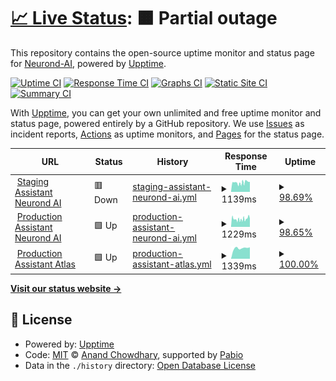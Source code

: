 # [📈 Live Status](https://status.neurond.com): <!--live status--> **🟧 Partial outage**

This repository contains the open-source uptime monitor and status page for [Neurond-AI](https://status.neurond.com), powered by [Upptime](https://github.com/upptime/upptime).

[![Uptime CI](https://github.com/Neurond-AI/Status-NAv3/workflows/Uptime%20CI/badge.svg)](https://github.com/Neurond-AI/Status-NAv3/actions?query=workflow%3A%22Uptime+CI%22)
[![Response Time CI](https://github.com/Neurond-AI/Status-NAv3/workflows/Response%20Time%20CI/badge.svg)](https://github.com/Neurond-AI/Status-NAv3/actions?query=workflow%3A%22Response+Time+CI%22)
[![Graphs CI](https://github.com/Neurond-AI/Status-NAv3/workflows/Graphs%20CI/badge.svg)](https://github.com/Neurond-AI/Status-NAv3/actions?query=workflow%3A%22Graphs+CI%22)
[![Static Site CI](https://github.com/Neurond-AI/Status-NAv3/workflows/Static%20Site%20CI/badge.svg)](https://github.com/Neurond-AI/Status-NAv3/actions?query=workflow%3A%22Static+Site+CI%22)
[![Summary CI](https://github.com/Neurond-AI/Status-NAv3/workflows/Summary%20CI/badge.svg)](https://github.com/Neurond-AI/Status-NAv3/actions?query=workflow%3A%22Summary+CI%22)

With [Upptime](https://upptime.js.org), you can get your own unlimited and free uptime monitor and status page, powered entirely by a GitHub repository. We use [Issues](https://github.com/Neurond-AI/Status-NAv3/issues) as incident reports, [Actions](https://github.com/Neurond-AI/Status-NAv3/actions) as uptime monitors, and [Pages](https://status.neurond.com) for the status page.

<!--start: status pages-->
<!-- This summary is generated by Upptime (https://github.com/upptime/upptime) -->
<!-- Do not edit this manually, your changes will be overwritten -->
<!-- prettier-ignore -->
| URL | Status | History | Response Time | Uptime |
| --- | ------ | ------- | ------------- | ------ |
| <img alt="" src="https://icons.duckduckgo.com/ip3/staging-assistant.neurond.com.ico" height="13"> [Staging Assistant Neurond AI](https://staging-assistant.neurond.com/) | 🟥 Down | [staging-assistant-neurond-ai.yml](https://github.com/Neurond-AI/Status-NAv3/commits/HEAD/history/staging-assistant-neurond-ai.yml) | <details><summary><img alt="Response time graph" src="./graphs/staging-assistant-neurond-ai/response-time-week.png" height="20"> 1139ms</summary><br><a href="https://status.neurond.com/history/staging-assistant-neurond-ai"><img alt="Response time 1617" src="https://img.shields.io/endpoint?url=https%3A%2F%2Fraw.githubusercontent.com%2FNeurond-AI%2FStatus-NAv3%2FHEAD%2Fapi%2Fstaging-assistant-neurond-ai%2Fresponse-time.json"></a><br><a href="https://status.neurond.com/history/staging-assistant-neurond-ai"><img alt="24-hour response time 1016" src="https://img.shields.io/endpoint?url=https%3A%2F%2Fraw.githubusercontent.com%2FNeurond-AI%2FStatus-NAv3%2FHEAD%2Fapi%2Fstaging-assistant-neurond-ai%2Fresponse-time-day.json"></a><br><a href="https://status.neurond.com/history/staging-assistant-neurond-ai"><img alt="7-day response time 1139" src="https://img.shields.io/endpoint?url=https%3A%2F%2Fraw.githubusercontent.com%2FNeurond-AI%2FStatus-NAv3%2FHEAD%2Fapi%2Fstaging-assistant-neurond-ai%2Fresponse-time-week.json"></a><br><a href="https://status.neurond.com/history/staging-assistant-neurond-ai"><img alt="30-day response time 1251" src="https://img.shields.io/endpoint?url=https%3A%2F%2Fraw.githubusercontent.com%2FNeurond-AI%2FStatus-NAv3%2FHEAD%2Fapi%2Fstaging-assistant-neurond-ai%2Fresponse-time-month.json"></a><br><a href="https://status.neurond.com/history/staging-assistant-neurond-ai"><img alt="1-year response time 1617" src="https://img.shields.io/endpoint?url=https%3A%2F%2Fraw.githubusercontent.com%2FNeurond-AI%2FStatus-NAv3%2FHEAD%2Fapi%2Fstaging-assistant-neurond-ai%2Fresponse-time-year.json"></a></details> | <details><summary><a href="https://status.neurond.com/history/staging-assistant-neurond-ai">98.69%</a></summary><a href="https://status.neurond.com/history/staging-assistant-neurond-ai"><img alt="All-time uptime 99.79%" src="https://img.shields.io/endpoint?url=https%3A%2F%2Fraw.githubusercontent.com%2FNeurond-AI%2FStatus-NAv3%2FHEAD%2Fapi%2Fstaging-assistant-neurond-ai%2Fuptime.json"></a><br><a href="https://status.neurond.com/history/staging-assistant-neurond-ai"><img alt="24-hour uptime 99.99%" src="https://img.shields.io/endpoint?url=https%3A%2F%2Fraw.githubusercontent.com%2FNeurond-AI%2FStatus-NAv3%2FHEAD%2Fapi%2Fstaging-assistant-neurond-ai%2Fuptime-day.json"></a><br><a href="https://status.neurond.com/history/staging-assistant-neurond-ai"><img alt="7-day uptime 98.69%" src="https://img.shields.io/endpoint?url=https%3A%2F%2Fraw.githubusercontent.com%2FNeurond-AI%2FStatus-NAv3%2FHEAD%2Fapi%2Fstaging-assistant-neurond-ai%2Fuptime-week.json"></a><br><a href="https://status.neurond.com/history/staging-assistant-neurond-ai"><img alt="30-day uptime 99.53%" src="https://img.shields.io/endpoint?url=https%3A%2F%2Fraw.githubusercontent.com%2FNeurond-AI%2FStatus-NAv3%2FHEAD%2Fapi%2Fstaging-assistant-neurond-ai%2Fuptime-month.json"></a><br><a href="https://status.neurond.com/history/staging-assistant-neurond-ai"><img alt="1-year uptime 99.79%" src="https://img.shields.io/endpoint?url=https%3A%2F%2Fraw.githubusercontent.com%2FNeurond-AI%2FStatus-NAv3%2FHEAD%2Fapi%2Fstaging-assistant-neurond-ai%2Fuptime-year.json"></a></details>
| <img alt="" src="https://icons.duckduckgo.com/ip3/assistant.neurond.com.ico" height="13"> [Production Assistant Neurond AI](https://assistant.neurond.com/) | 🟩 Up | [production-assistant-neurond-ai.yml](https://github.com/Neurond-AI/Status-NAv3/commits/HEAD/history/production-assistant-neurond-ai.yml) | <details><summary><img alt="Response time graph" src="./graphs/production-assistant-neurond-ai/response-time-week.png" height="20"> 1229ms</summary><br><a href="https://status.neurond.com/history/production-assistant-neurond-ai"><img alt="Response time 1307" src="https://img.shields.io/endpoint?url=https%3A%2F%2Fraw.githubusercontent.com%2FNeurond-AI%2FStatus-NAv3%2FHEAD%2Fapi%2Fproduction-assistant-neurond-ai%2Fresponse-time.json"></a><br><a href="https://status.neurond.com/history/production-assistant-neurond-ai"><img alt="24-hour response time 1312" src="https://img.shields.io/endpoint?url=https%3A%2F%2Fraw.githubusercontent.com%2FNeurond-AI%2FStatus-NAv3%2FHEAD%2Fapi%2Fproduction-assistant-neurond-ai%2Fresponse-time-day.json"></a><br><a href="https://status.neurond.com/history/production-assistant-neurond-ai"><img alt="7-day response time 1229" src="https://img.shields.io/endpoint?url=https%3A%2F%2Fraw.githubusercontent.com%2FNeurond-AI%2FStatus-NAv3%2FHEAD%2Fapi%2Fproduction-assistant-neurond-ai%2Fresponse-time-week.json"></a><br><a href="https://status.neurond.com/history/production-assistant-neurond-ai"><img alt="30-day response time 1402" src="https://img.shields.io/endpoint?url=https%3A%2F%2Fraw.githubusercontent.com%2FNeurond-AI%2FStatus-NAv3%2FHEAD%2Fapi%2Fproduction-assistant-neurond-ai%2Fresponse-time-month.json"></a><br><a href="https://status.neurond.com/history/production-assistant-neurond-ai"><img alt="1-year response time 1307" src="https://img.shields.io/endpoint?url=https%3A%2F%2Fraw.githubusercontent.com%2FNeurond-AI%2FStatus-NAv3%2FHEAD%2Fapi%2Fproduction-assistant-neurond-ai%2Fresponse-time-year.json"></a></details> | <details><summary><a href="https://status.neurond.com/history/production-assistant-neurond-ai">98.65%</a></summary><a href="https://status.neurond.com/history/production-assistant-neurond-ai"><img alt="All-time uptime 99.81%" src="https://img.shields.io/endpoint?url=https%3A%2F%2Fraw.githubusercontent.com%2FNeurond-AI%2FStatus-NAv3%2FHEAD%2Fapi%2Fproduction-assistant-neurond-ai%2Fuptime.json"></a><br><a href="https://status.neurond.com/history/production-assistant-neurond-ai"><img alt="24-hour uptime 100.00%" src="https://img.shields.io/endpoint?url=https%3A%2F%2Fraw.githubusercontent.com%2FNeurond-AI%2FStatus-NAv3%2FHEAD%2Fapi%2Fproduction-assistant-neurond-ai%2Fuptime-day.json"></a><br><a href="https://status.neurond.com/history/production-assistant-neurond-ai"><img alt="7-day uptime 98.65%" src="https://img.shields.io/endpoint?url=https%3A%2F%2Fraw.githubusercontent.com%2FNeurond-AI%2FStatus-NAv3%2FHEAD%2Fapi%2Fproduction-assistant-neurond-ai%2Fuptime-week.json"></a><br><a href="https://status.neurond.com/history/production-assistant-neurond-ai"><img alt="30-day uptime 99.64%" src="https://img.shields.io/endpoint?url=https%3A%2F%2Fraw.githubusercontent.com%2FNeurond-AI%2FStatus-NAv3%2FHEAD%2Fapi%2Fproduction-assistant-neurond-ai%2Fuptime-month.json"></a><br><a href="https://status.neurond.com/history/production-assistant-neurond-ai"><img alt="1-year uptime 99.81%" src="https://img.shields.io/endpoint?url=https%3A%2F%2Fraw.githubusercontent.com%2FNeurond-AI%2FStatus-NAv3%2FHEAD%2Fapi%2Fproduction-assistant-neurond-ai%2Fuptime-year.json"></a></details>
| <img alt="" src="https://icons.duckduckgo.com/ip3/ai.atlasindustries.com.ico" height="13"> [Production Assistant Atlas](https://ai.atlasindustries.com/) | 🟩 Up | [production-assistant-atlas.yml](https://github.com/Neurond-AI/Status-NAv3/commits/HEAD/history/production-assistant-atlas.yml) | <details><summary><img alt="Response time graph" src="./graphs/production-assistant-atlas/response-time-week.png" height="20"> 1339ms</summary><br><a href="https://status.neurond.com/history/production-assistant-atlas"><img alt="Response time 1318" src="https://img.shields.io/endpoint?url=https%3A%2F%2Fraw.githubusercontent.com%2FNeurond-AI%2FStatus-NAv3%2FHEAD%2Fapi%2Fproduction-assistant-atlas%2Fresponse-time.json"></a><br><a href="https://status.neurond.com/history/production-assistant-atlas"><img alt="24-hour response time 1442" src="https://img.shields.io/endpoint?url=https%3A%2F%2Fraw.githubusercontent.com%2FNeurond-AI%2FStatus-NAv3%2FHEAD%2Fapi%2Fproduction-assistant-atlas%2Fresponse-time-day.json"></a><br><a href="https://status.neurond.com/history/production-assistant-atlas"><img alt="7-day response time 1339" src="https://img.shields.io/endpoint?url=https%3A%2F%2Fraw.githubusercontent.com%2FNeurond-AI%2FStatus-NAv3%2FHEAD%2Fapi%2Fproduction-assistant-atlas%2Fresponse-time-week.json"></a><br><a href="https://status.neurond.com/history/production-assistant-atlas"><img alt="30-day response time 1304" src="https://img.shields.io/endpoint?url=https%3A%2F%2Fraw.githubusercontent.com%2FNeurond-AI%2FStatus-NAv3%2FHEAD%2Fapi%2Fproduction-assistant-atlas%2Fresponse-time-month.json"></a><br><a href="https://status.neurond.com/history/production-assistant-atlas"><img alt="1-year response time 1318" src="https://img.shields.io/endpoint?url=https%3A%2F%2Fraw.githubusercontent.com%2FNeurond-AI%2FStatus-NAv3%2FHEAD%2Fapi%2Fproduction-assistant-atlas%2Fresponse-time-year.json"></a></details> | <details><summary><a href="https://status.neurond.com/history/production-assistant-atlas">100.00%</a></summary><a href="https://status.neurond.com/history/production-assistant-atlas"><img alt="All-time uptime 99.88%" src="https://img.shields.io/endpoint?url=https%3A%2F%2Fraw.githubusercontent.com%2FNeurond-AI%2FStatus-NAv3%2FHEAD%2Fapi%2Fproduction-assistant-atlas%2Fuptime.json"></a><br><a href="https://status.neurond.com/history/production-assistant-atlas"><img alt="24-hour uptime 100.00%" src="https://img.shields.io/endpoint?url=https%3A%2F%2Fraw.githubusercontent.com%2FNeurond-AI%2FStatus-NAv3%2FHEAD%2Fapi%2Fproduction-assistant-atlas%2Fuptime-day.json"></a><br><a href="https://status.neurond.com/history/production-assistant-atlas"><img alt="7-day uptime 100.00%" src="https://img.shields.io/endpoint?url=https%3A%2F%2Fraw.githubusercontent.com%2FNeurond-AI%2FStatus-NAv3%2FHEAD%2Fapi%2Fproduction-assistant-atlas%2Fuptime-week.json"></a><br><a href="https://status.neurond.com/history/production-assistant-atlas"><img alt="30-day uptime 99.84%" src="https://img.shields.io/endpoint?url=https%3A%2F%2Fraw.githubusercontent.com%2FNeurond-AI%2FStatus-NAv3%2FHEAD%2Fapi%2Fproduction-assistant-atlas%2Fuptime-month.json"></a><br><a href="https://status.neurond.com/history/production-assistant-atlas"><img alt="1-year uptime 99.88%" src="https://img.shields.io/endpoint?url=https%3A%2F%2Fraw.githubusercontent.com%2FNeurond-AI%2FStatus-NAv3%2FHEAD%2Fapi%2Fproduction-assistant-atlas%2Fuptime-year.json"></a></details>

<!--end: status pages-->

[**Visit our status website →**](https://status.neurond.com)

## 📄 License

- Powered by: [Upptime](https://github.com/upptime/upptime)
- Code: [MIT](./LICENSE) © [Anand Chowdhary](https://anandchowdhary.com), supported by [Pabio](https://pabio.com)
- Data in the `./history` directory: [Open Database License](https://opendatacommons.org/licenses/odbl/1-0/)
